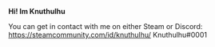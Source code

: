 **Hi! Im Knuthulhu**

You can get in contact with me on either Steam or Discord:
https://steamcommunity.com/id/knuthulhu/
Knuthulhu#0001
